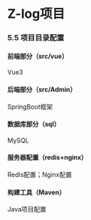 # Z-log项目

### 5.5 项目目录配置
#### 前端部分（src/vue）
Vue3
#### 后端部分（src/Admin）
SpringBoot框架
#### 数据库部分（sql）
MySQL
#### 服务器配置（redis+nginx）
Redis配置；Nginx配置
#### 构建工具（Maven）
Java项目配置